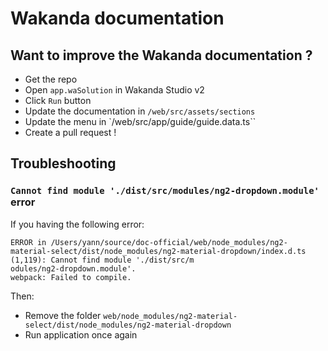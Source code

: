 # Wakanda documentation## Want to improve the Wakanda documentation ?- Get the repo- Open `app.waSolution` in Wakanda Studio v2- Click `Run` button- Update the documentation in `/web/src/assets/sections`- Update the menu in `/web/src/app/guide/guide.data.ts``- Create a pull request !## Troubleshooting### `Cannot find module './dist/src/modules/ng2-dropdown.module'` errorIf you having the following error:```ERROR in /Users/yann/source/doc-official/web/node_modules/ng2-material-select/dist/node_modules/ng2-material-dropdown/index.d.ts (1,119): Cannot find module './dist/src/modules/ng2-dropdown.module'.webpack: Failed to compile.```Then:- Remove the folder `web/node_modules/ng2-material-select/dist/node_modules/ng2-material-dropdown`- Run application once again